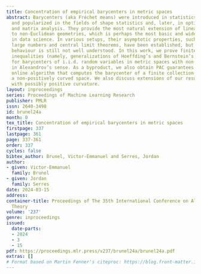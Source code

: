 ```yaml
---
title: Concentration of empirical barycenters in metric spaces
abstract: Barycenters (aka Fréchet means) were introduced in statistics in the 1940’s
  and popularized in the fields of shape statistics and, later, in optimal transport
  and matrix analysis. They provide the most natural extension of linear averaging
  to non-Euclidean geometries, which is perhaps the most basic and widely used tool
  in data science. In various setups, their asymptotic properties, such as laws of
  large numbers and central limit theorems, have been established, but their non-asymptotic
  behaviour is still not well understood. In this work, we prove finite sample concentration
  inequalities (namely, generalizations of Hoeffding’s and Bernstein’s inequalities)
  for barycenters of i.i.d. random variables in metric spaces with non-positive curvature
  in Alexandrov’s sense. As a byproduct, we also obtain PAC guarantees for a stochastic
  online algorithm that computes the barycenter of a finite collection of points in
  a non-positively curved space. We also discuss extensions of our results to spaces
  with possibly positive curvature.
layout: inproceedings
series: Proceedings of Machine Learning Research
publisher: PMLR
issn: 2640-3498
id: brunel24a
month: 0
tex_title: Concentration of empirical barycenters in metric spaces
firstpage: 337
lastpage: 361
page: 337-361
order: 337
cycles: false
bibtex_author: Brunel, Victor-Emmanuel and Serres, Jordan
author:
- given: Victor-Emmanuel
  family: Brunel
- given: Jordan
  family: Serres
date: 2024-03-15
address:
container-title: Proceedings of The 35th International Conference on Algorithmic Learning
  Theory
volume: '237'
genre: inproceedings
issued:
  date-parts:
  - 2024
  - 3
  - 15
pdf: https://proceedings.mlr.press/v237/brunel24a/brunel24a.pdf
extras: []
# Format based on Martin Fenner's citeproc: https://blog.front-matter.io/posts/citeproc-yaml-for-bibliographies/
---
```

